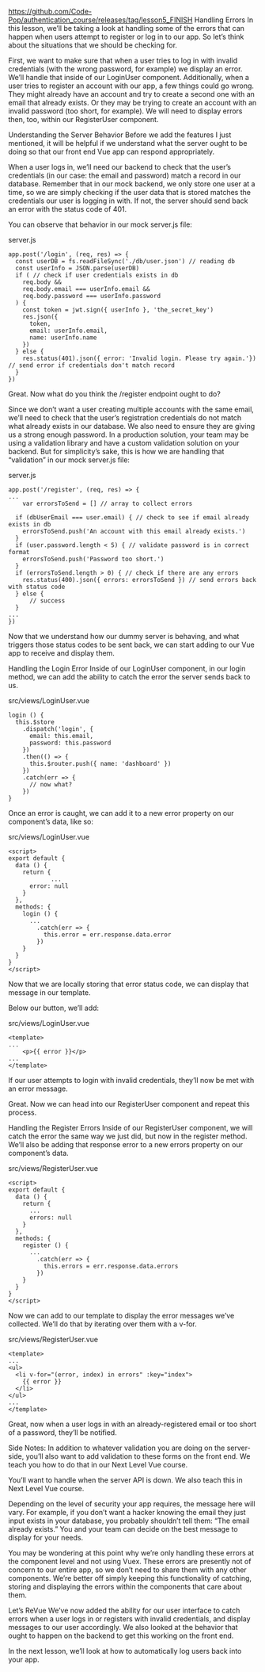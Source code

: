 https://github.com/Code-Pop/authentication_course/releases/tag/lesson5_FINISH
Handling Errors
In this lesson, we’ll be taking a look at handling some of the errors that can happen when users attempt to register or log in to our app. So let’s think about the situations that we should be checking for.

First, we want to make sure that when a user tries to log in with invalid credentials (with the wrong password, for example) we display an error. We’ll handle that inside of our LoginUser component. Additionally, when a user tries to register an account with our app, a few things could go wrong. They might already have an account and try to create a second one with an email that already exists. Or they may be trying to create an account with an invalid password (too short, for example). We will need to display errors then, too, within our RegisterUser component.

Understanding the Server Behavior
Before we add the features I just mentioned, it will be helpful if we understand what the server ought to be doing so that our front end Vue app can respond appropriately.

When a user logs in, we’ll need our backend to check that the user’s credentials (in our case: the email and password) match a record in our database. Remember that in our mock backend, we only store one user at a time, so we are simply checking if the user data that is stored matches the credentials our user is logging in with. If not, the server should send back an error with the status code of 401.

You can observe that behavior in our mock server.js file:

server.js

    app.post('/login', (req, res) => {
      const userDB = fs.readFileSync('./db/user.json') // reading db
      const userInfo = JSON.parse(userDB)
      if ( // check if user credentials exists in db
        req.body &&
        req.body.email === userInfo.email &&
        req.body.password === userInfo.password
      ) {
        const token = jwt.sign({ userInfo }, 'the_secret_key')
        res.json({
          token,
          email: userInfo.email,
          name: userInfo.name
        })
      } else {
        res.status(401).json({ error: 'Invalid login. Please try again.'}) // send error if credentials don't match record
      }
    })
Great. Now what do you think the /register endpoint ought to do?

Since we don’t want a user creating multiple accounts with the same email, we’ll need to check that the user’s registration credentials do not match what already exists in our database. We also need to ensure they are giving us a strong enough password. In a production solution, your team may be using a validation library and have a custom validation solution on your backend. But for simplicity’s sake, this is how we are handling that “validation” in our mock server.js file:

server.js

    app.post('/register', (req, res) => {
    ...
    	var errorsToSend = [] // array to collect errors
    
      if (dbUserEmail === user.email) { // check to see if email already exists in db
        errorsToSend.push('An account with this email already exists.')
      }
      if (user.password.length < 5) { // validate password is in correct format
        errorsToSend.push('Password too short.')
      }
      if (errorsToSend.length > 0) { // check if there are any errors
        res.status(400).json({ errors: errorsToSend }) // send errors back with status code
      } else {
    	  // success
      }
    ...
    })
Now that we understand how our dummy server is behaving, and what triggers those status codes to be sent back, we can start adding to our Vue app to receive and display them.

Handling the Login Error
Inside of our LoginUser component, in our login method, we can add the ability to catch the error the server sends back to us.

src/views/LoginUser.vue

    login () {
      this.$store
        .dispatch('login', {
          email: this.email,
          password: this.password
        })
        .then(() => {
          this.$router.push({ name: 'dashboard' })
        })
        .catch(err => {
          // now what?
        })
    }
Once an error is caught, we can add it to a new error property on our component’s data, like so:

src/views/LoginUser.vue

    <script>
    export default {
      data () {
        return {
    			...
          error: null
        }
      },
      methods: {
        login () {
          ...
            .catch(err => {
              this.error = err.response.data.error
            })
        }
      }
    }
    </script>
Now that we are locally storing that error status code, we can display that message in our template.

Below our button, we’ll add:

src/views/LoginUser.vue

    <template>
    ...
    	<p>{{ error }}</p>
    ...
    </template>
If our user attempts to login with invalid credentials, they’ll now be met with an error message.

Great. Now we can head into our RegisterUser component and repeat this process.

Handling the Register Errors
Inside of our RegisterUser component, we will catch the error the same way we just did, but now in the register method. We’ll also be adding that response error to a new errors property on our component’s data.

src/views/RegisterUser.vue

    <script>
    export default {
      data () {
        return {
          ...
          errors: null
        }
      },
      methods: {
        register () {
          ...
            .catch(err => {
              this.errors = err.response.data.errors
            })
        }
      }
    }
    </script>
Now we can add to our template to display the error messages we’ve collected. We’ll do that by iterating over them with a v-for.

src/views/RegisterUser.vue

    <template>
    ...
    <ul>
      <li v-for="(error, index) in errors" :key="index">
        {{ error }}
      </li>
    </ul>
    ...
    </template>
Great, now when a user logs in with an already-registered email or too short of a password, they’ll be notified.

Side Notes:
In addition to whatever validation you are doing on the server-side, you’ll also want to add validation to these forms on the front end. We teach you how to do that in our Next Level Vue course.

You’ll want to handle when the server API is down. We also teach this in Next Level Vue course.

Depending on the level of security your app requires, the message here will vary. For example, if you don’t want a hacker knowing the email they just input exists in your database, you probably shouldn’t tell them: “The email already exists.” You and your team can decide on the best message to display for your needs.

You may be wondering at this point why we’re only handling these errors at the component level and not using Vuex. These errors are presently not of concern to our entire app, so we don’t need to share them with any other components. We’re better off simply keeping this functionality of catching, storing and displaying the errors within the components that care about them.

Let’s ReVue
We’ve now added the ability for our user interface to catch errors when a user logs in or registers with invalid credentials, and display messages to our user accordingly. We also looked at the behavior that ought to happen on the backend to get this working on the front end.

In the next lesson, we’ll look at how to automatically log users back into your app.